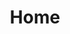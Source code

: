 ---
layout: about
title: Home
permalink: /
subtitle: #<a href='#'>Affiliations</a>. Address. Contacts. Motto. Etc.
image: hscMap_(2).jpg
header_image: hscMap_(2).jpg

news: false # includes a list of news items
selected_papers: false # includes a list of papers marked as "selected={true}"
social: true # includes social icons at the bottom of the page
---